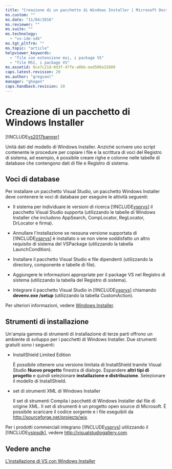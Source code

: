 ```yaml
---
title: "Creazione di un pacchetto di Windows Installer | Microsoft Docs"
ms.custom: ""
ms.date: "11/04/2016"
ms.reviewer: ""
ms.suite: ""
ms.technology: 
  - "vs-ide-sdk"
ms.tgt_pltfrm: ""
ms.topic: "article"
helpviewer_keywords: 
  - "file con estensione msi, i package VS"
  - "file MSI, i package VS"
ms.assetid: 0ce7c21d-0d3f-47fe-a0bb-eed506e32609
caps.latest.revision: 20
ms.author: "gregvanl"
manager: "ghogen"
caps.handback.revision: 20
---
```

# Creazione di un pacchetto di Windows Installer
[!INCLUDE[vs2017banner](../../code-quality/includes/vs2017banner.md)]

Unità dati del modello di Windows Installer. Anziché scrivere uno script contenente le procedure per copiare i file e la scrittura di voci del Registro di sistema, ad esempio, è possibile creare righe e colonne nelle tabelle di database che contengono dati di file e Registro di sistema.  
  
## Voci di database  
 Per installare un pacchetto Visual Studio, un pacchetto Windows Installer deve contenere le voci di database per eseguire le attività seguenti:  
  
-   Il sistema per individuare le versioni di ricerca [!INCLUDE[vsprvs](../../code-quality/includes/vsprvs_md.md)] il pacchetto Visual Studio supporta \(utilizzando le tabelle di Windows Installer che includono AppSearch, CompLocator, RegLocator, DrLocator e firma\).  
  
-   Annullare l'installazione se nessuna versione supportata di [!INCLUDE[vsprvs](../../code-quality/includes/vsprvs_md.md)] è installato o se non viene soddisfatto un altro requisito di sistema del VSPackage \(utilizzando la tabella LaunchCondition\).  
  
-   Installare il pacchetto Visual Studio e file dipendenti \(utilizzando la directory, componente e tabelle di file\).  
  
-   Aggiungere le informazioni appropriate per il package VS nel Registro di sistema \(utilizzando la tabella del Registro di sistema\).  
  
-   Integrare il pacchetto Visual Studio in [!INCLUDE[vsprvs](../../code-quality/includes/vsprvs_md.md)] chiamando **devenv.exe \/setup** \(utilizzando la tabella CustomAction\).  
  
 Per ulteriori informazioni, vedere [Windows Installer](http://msdn.microsoft.com/library/cc185688\(VS.85\).aspx).  
  
## Strumenti di installazione  
 Un'ampia gamma di strumenti di installazione di terze parti offrono un ambiente di sviluppo per i pacchetti di Windows Installer. Due strumenti gratuiti sono i seguenti:  
  
-   InstallShield Limited Edition  
  
     È possibile ottenere una versione limitata di InstallShield tramite Visual Studio **Nuovo progetto** finestra di dialogo. Espandere **altri tipi di progetto** e quindi selezionare **installazione e distribuzione**. Selezionare il modello di InstallShield.  
  
-   set di strumenti XML di Windows Installer  
  
     Il set di strumenti Compila i pacchetti di Windows Installer dal file di origine XML. Il set di strumenti è un progetto open source di Microsoft. È possibile scaricare il codice sorgente e i file eseguibili da [http:\/\/sourceforge.net\/projects\/wix](http://sourceforge.net/projects/wix).  
  
 Per i prodotti commerciali integrano [!INCLUDE[vsprvs](../../code-quality/includes/vsprvs_md.md)] utilizzando il [!INCLUDE[vsipsdk](../../extensibility/includes/vsipsdk_md.md)], vedere [http:\/\/visualstudiogallery.com](http://visualstudiogallery.com/).  
  
## Vedere anche  
 [L'installazione di VS con Windows Installer](../../extensibility/internals/installing-vspackages-with-windows-installer.md)